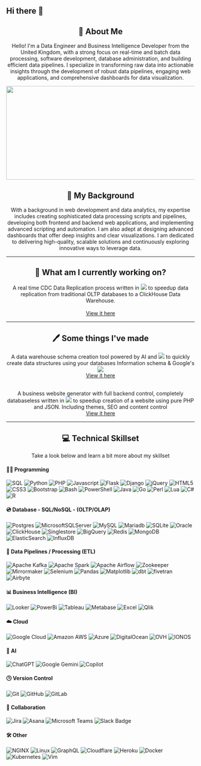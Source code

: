 ## Hi there 👋

<div align="center">
    <h2>🚀 About Me</h2>
    <p>Hello! I'm a Data Engineer and Business Intelligence Developer from the United Kingdom, with a strong focus on real-time and batch data processing, software development, database administration, and building efficient data pipelines. I specialize in transforming raw data into actionable insights through the development of robust data pipelines, engaging web applications, and comprehensive dashboards for data visualization.

</p>
</div>

<div align="center">
  <img src="https://miro.medium.com/v2/resize:fit:1400/1*z76XqGEphiXy522fNjLlTQ.gif" width="600" height="250"/>
</div>


<div align="center">
    <h2>🎨 My Background</h2>
    <p>With a background in web development and data analytics, my expertise includes creating sophisticated data processing scripts and pipelines, developing both frontend and backend web applications, and implementing advanced scripting and automation. I am also adept at designing advanced dashboards that offer deep insights and clear visualizations. I am dedicated to delivering high-quality, scalable solutions and continuously exploring innovative ways to leverage data.
</p>
</div>


---


<div align="center">
    <h2>🦾 What am I currently working on?</h2>
    <p>A real time CDC Data Replication process written in
        <img src="https://img.shields.io/badge/Go-black?logo=go"> to speedup data replication from traditional OLTP databases to a ClickHouse Data Warehouse.<br><br>
        <a href="https://github.com/cqllum/db2ch">View it here</a><br>
</p>
</div>


----

<div align="center">
    <h2>🖊️ Some things I've made</h2>
    <p>A data warehouse schema creation tool powered by AI and
        <img src="https://img.shields.io/badge/Python-black?logo=python"> to quickly create data structures using your databases Information schema & Google's <img src="https://img.shields.io/badge/-Gemini-black?style=flat-square&logo=googlegemini"><br>
        <a href="https://github.com/cqllum/schema2dwh">View it here</a><br><br>
    <p>A business website generator with full backend control, completely databaseless written in
        <img src="https://img.shields.io/badge/PHP-black?logo=php"> to speedup creation of a website using pure PHP and JSON. Including themes, SEO and content control<br>
        <a href="https://github.com/cqllum/php-website-generator">View it here</a><br>
</p>
</div>

----

<div align="center">
    <h2>💻 Technical Skillset</h2>
    <p>Take a look below and learn a bit more about my skillset
</p>
</div>



#### **👨‍💻 Programming**
![SQL](https://img.shields.io/badge/-SQL-black?style=flat-square&logo=t-sql)
![Python](https://img.shields.io/badge/Python-black?logo=python)
![PHP](https://img.shields.io/badge/PHP-black?logo=php)
![Javascript](https://img.shields.io/badge/JavaScript-black?logo=javascript)
![Flask](https://img.shields.io/badge/Flask-black?logo=flask)
![Django](https://img.shields.io/badge/Django-black?logo=django)
![jQuery](https://img.shields.io/badge/jQuery-black?logo=jQuery)
![HTML5](https://img.shields.io/badge/HTML5-black?logo=HTML5)
![CSS3](https://img.shields.io/badge/CSS3-black?logo=CSS3)
![Bootstrap](https://img.shields.io/badge/Bootstrap-black?logo=Bootstrap)
![Bash](https://img.shields.io/badge/Bash-black?logo=gnubash)
![PowerShell](https://img.shields.io/badge/PowerShell-black?logo=powershell)
![Java](https://img.shields.io/badge/Java-black?logo=openjdk)
![Go](https://img.shields.io/badge/Go-black?logo=go)
![Perl](https://img.shields.io/badge/Perl-black?logo=perl)
![Lua](https://img.shields.io/badge/Lua-black?logo=lua)
![C#](https://img.shields.io/badge/C%23-black?logo=csharp)
![R](https://img.shields.io/badge/R-black?logo=r)


#### **💿 Database - SQL/NoSQL - (OLTP/OLAP)**
![Postgres](https://img.shields.io/badge/PostgreSQL-black?logo=postgresql)
![MicrosoftSQLServer](https://img.shields.io/badge/SQL%20Server-black?logo=microsoft%20sql%20server)
![MySQL](https://img.shields.io/badge/MySQL-black?logo=mysql&logoColor=fff)
![Mariadb](https://img.shields.io/badge/-Mariadb-black?style=flat-square&logo=mariadb)
![SQLite](https://img.shields.io/badge/-SQLite-black?style=flat-square&logo=sqlite)
![Oracle](https://img.shields.io/badge/Oracle-black?logo=oracle&logoColor=fff)
![ClickHouse](https://img.shields.io/badge/-ClickHouse-black?style=flat-square&logo=clickhouse)
![Singlestore](https://img.shields.io/badge/-Singlestore-black?style=flat-square&logo=singlestore)
![BigQuery](https://img.shields.io/badge/-BigQuery-black?style=flat-square&logo=googlebigquery)
![Redis](https://img.shields.io/badge/-Redis-black?style=flat-square&logo=redis)
![MongoDB](https://img.shields.io/badge/-MongoDB-black?style=flat-square&logo=mongodb)
![ElasticSearch](https://img.shields.io/badge/-ElasticSearch-black?style=flat-square&logo=elasticsearch)
![InfluxDB](https://img.shields.io/badge/-InfluxDB-black?style=flat-square&logo=influxdb)


#### **🏃 Data Pipelines / Processing (ETL)**
![Apache Kafka](https://img.shields.io/badge/-Kafka-black?style=flat-square&logo=apachekafka)
![Apache Spark](https://img.shields.io/badge/-Spark-black?style=flat-square&logo=apachespark)
![Apache Airflow](https://img.shields.io/badge/-Airflow-black?style=flat-square&logo=apacheairflow)
![Zookeeper](https://img.shields.io/badge/-Zookeeper-black?style=flat-square&logo=zookeeper)
![Mirrormaker](https://img.shields.io/badge/-Mirrormaker-black?style=flat-square&logo=mirrormaker)
![Selenium](https://img.shields.io/badge/-Selenium-black?style=flat-square&logo=selenium)
![Pandas](https://img.shields.io/badge/Pandas-black?style=flat-square&logo=pandas)
![Matplotlib](https://img.shields.io/badge/-Matplotlib-black?style=flat-square&logo=matplotlib)
![dbt](https://img.shields.io/badge/-dbt-black?style=flat-square&logo=dbt)
![fivetran](https://img.shields.io/badge/-Fivetran-black?style=flat-square&logo=Fivetran)
![Airbyte](https://img.shields.io/badge/-Airbyte-black?style=flat-square&logo=Airbyte)

#### **📊 Business Intelligence (BI)**
![Looker](https://img.shields.io/badge/-Looker-black?style=flat-square&logo=looker)
![PowerBi](https://img.shields.io/badge/-PowerBi-black?style=flat-square&logo=powerbi)
![Tableau](https://img.shields.io/badge/-Tableau-black?style=flat-square&logo=tableau)
![Metabase](https://img.shields.io/badge/-Metabase-black?style=flat-square&logo=metabase)
![Excel](https://img.shields.io/badge/-Excel-black?style=flat-square&logo=microsoftexcel)
![Qlik](https://img.shields.io/badge/-Qlik-black?style=flat-square&logo=qlik)

#### **☁️ Cloud**
![Google Cloud](https://img.shields.io/badge/-Google%20Cloud-black?style=flat-square&logo=google-cloud)
![Amazon AWS](https://img.shields.io/badge/-Amazon%20AWS-black?style=flat-square&logo=amazon-aws)
![Azure](https://img.shields.io/badge/-Azure-black?style=flat-square&logo=microsoftazure)
![DigitalOcean](https://img.shields.io/badge/-Digital%20Ocean-black?style=flat-square&logo=digitalocean)
![OVH](https://img.shields.io/badge/-OVH-black?style=flat-square&logo=ovh&logoColor=blue)
![IONOS](https://img.shields.io/badge/-IONOS-black?style=flat-square&logo=ionos&logoColor=blue)


#### **🤖 AI**
![ChatGPT](https://img.shields.io/badge/-ChatGPT-black?style=flat-square&logo=openai)
![Google Gemini](https://img.shields.io/badge/-Gemini-black?style=flat-square&logo=googlegemini)
![Copilot](https://img.shields.io/badge/-Copilot-black?style=flat-square&logo=microsoft)


#### **🕒 Version Control**
![Git](https://img.shields.io/badge/-Git-black?style=flat-square&logo=git)
![GitHub](https://img.shields.io/badge/-GitHub-black?style=flat-square&logo=github)
![GitLab](https://img.shields.io/badge/-GitLab-black?style=flat-square&logo=gitlab)

#### **🤝 Collaboration**
![Jira](https://img.shields.io/badge/Jira-black?logo=jira)
![Asana](https://img.shields.io/badge/Asana-black?logo=asana)
![Microsoft Teams](https://img.shields.io/badge/Microsoft%20Teams-black?logo=microsoftteams)
![Slack Badge](https://img.shields.io/badge/Slack-black?logo=slack)

#### **🛠️ Other**
![NGINX](https://img.shields.io/badge/-NGINX-black?style=flat-square&logo=nginx)
![Linux](https://img.shields.io/badge/-Linux-black?style=flat-square&logo=Linux)
![GraphQL](https://img.shields.io/badge/-GraphQL-black?style=flat-square&logo=graphql)
![Cloudflare](https://img.shields.io/badge/Cloudflare-black?logo=Cloudflare&logoColor=white)
![Heroku](https://img.shields.io/badge/-Heroku-black?style=flat-square&logo=heroku)
![Docker](https://img.shields.io/badge/-Docker-black?style=flat-square&logo=docker)
![Kubernetes](https://img.shields.io/badge/-Kubernetes-black?style=flat-square&logo=kubernetes)
![Vim](https://img.shields.io/badge/-vim-black?style=flat-square&logo=vim)


